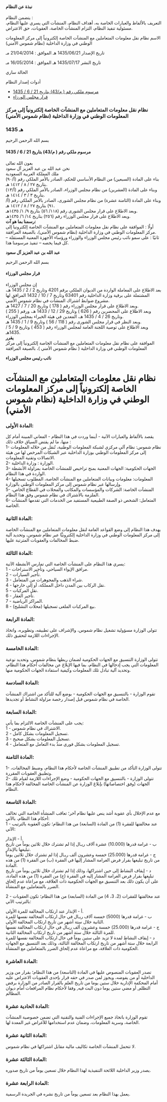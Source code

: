 #### نبذة عن النظام

يتضمن النظام :   
التعريف بالألفاظ والعبارات الخاصة به، أهداف النظام، المنشآت التي يسري عليها النظام، مسئولية تنفيذ النظام، التزام المنشآت الخاصة، العقوبات، حق الاعتراض. 

  



الاسم نظام نقل معلومات المتعاملين مع المنشآت الخاصة إلكترونياً إلى مركز المعلومات الوطني في وزارة الداخلية (نظام شموس الأمني)

تاريخ الإصدار 1435/06/21 هـ الموافق : 21/04/2014 مـ

تاريخ النشر 1435/07/17 هـ الموافق : 16/05/2014 مـ 

الحالة ساري

أدوات إصدار النظام

  * [مرسوم ملكي رقم ( م/43) بتاريخ 21 / 6 / 1435](/BoeLaws/Laws/Viewer/a2cd7c54-6588-4861-97ae-c16f56c4436b?lawId=ad0354f7-9756-4a4e-8948-a9a700f19705)
  * [قرار مجلس الورزاء](/BoeLaws/Laws/Viewer/4fc24b52-d273-451a-89f4-a9ef01056073?lawId=ad0354f7-9756-4a4e-8948-a9a700f19705)




### نظام نقل معلومات المتعاملين مع المنشآت الخاصة إلكترونياً إلى مركز المعلومات الوطني في وزارة الداخلية (نظام شموس الأمني)

### 1435 هـ

بسم الله الرحمن الرحيم

#### مرسوم ملكي رقم ( م/43) بتاريخ 21 / 6 / 1435

بعون الله تعالى   
نحن عبد الله بن عبد العزيز آل سعود   
ملك المملكة العربية السعودية  
بناء على المادة (السبعين) من النظام الأساسي للحكم، الصادر بالأمر الملكي رقم (أ/٩٠) بتاريخ ٢٧ / ٨ / ١٤١٢ هـ.   
وبناء على المادة (العشرين) من نظام مجلس الوزراء، الصادر بالأمر الملكي رقم (أ/١٣) بتاريخ ٣ / ٣ / ١٤١٤ هـ.   
وبناء على المادة (الثامنة عشرة) من نظام مجلس الشورى، الصادر بالأمر الملكي رقم (أ/٩١) بتاريخ ٢٧ / ٨ / ١٤١٢ هـ.   
وبعد الاطلاع على قرار مجلس الشورى رقم (١١٨/ ٥٦) بتاريخ ٩/ ١/ ١٤٣٥هـ.   
وبعد الاطلاع على قرار مجلس الوزراء رقم (٢٥٦) بتاريخ ١٤/ ٦/ ١٤٣٥هـ.   
**رسمنا بما هو آت:**  
أولًا : الموافقة على نظام نقل معلومات المتعاملين مع المنشآت الخاصة إلكترونيا إلى مركز المعلومات الوطني في وزارة الداخلية (نظام شموس الأمني)، بالصيغة المرافقة.   
ثانيًا : على سمو نائب رئيس مجلس الوزراء والوزراء ورؤساء الأجهزة المعنية المستقلة – كل فيما يخصه – تنفيذ مرسومنا هذا. 

**عبد الله بن عبد العزيز آل سعود**

بسم الله الرحمن الرحيم

#### قرار مجلس الورزاء

إن مجلس الوزراء   
بعد الاطلاع على المعاملة الواردة من الديوان الملكي برقم 4201 وتاريخ 2 / 2 / 1435 هـ، المشتملة على برقية وزارة الداخلية رقم 63401 وتاريخ 7 / 10 / 1432 المرافق لها مشروع ضوابط اشتراك المنشآت في نظام شموس الأمني.  
وبعد الاطلاع على قرار مجلس الوزراء رقم ( 178 ) وتاريخ 20 / 7 / 1427 هـ.  
وبعد الاطلاع على المحضرين رقم ( 626 ) وتاريخ 29 / 12 / 1433 هـ، ورقم ( 255 ) وتاريخ 26 / 4 / 1435 هـ، المعدين في هيئة الخبراء بمجلس الوزراء.  
وبعد النظر في قرار مجلس الشورى رقم ( 118 / 56 ) وتاريخ 9 / 1 / 1435 هـ.  
وبعد الاطلاع على توصية اللجنة العامة لمجلس الوزراء رقم ( 453 ) وتاريخ 9 / 5 / 1435هـ.  
**يقرر**  
الموافقة على نظام نقل معلومات المتعاملين مع المنشآت الخاصة إلكترونياً إلى مركز المعلومات الوطني في وزارة الداخلية ( نظام شموس الأمني )، بالصيغة المرافقة

**نائب رئيس مجلس الوزراء**

# نظام نقل معلومات المتعاملين مع المنشآت الخاصة إلكترونياً إلى مركز المعلومات الوطني في وزارة الداخلية (نظام شموس الأمني)

### المادة الأولى: 

يقصد بالألفاظ والعبارات الآتية - أينما وردت في هذا النظام - المعاني المبينة أمام كل منها، ما لم يقتض السياق خلاف ذلك :   
1- نظام شموس: نظام آلي مركزي لشبكة المعلومات الوطنية، تُنقل من خلاله المعلومات إلى مركز المعلومات الوطني بوزارة الداخلية عبر الشبكات المرخص لها من هيئة الاتصالات وتقنية المعلومات.   
2- الوزارة : وزارة الداخلية.   
3- الجهات الحكومية:  الجهات المعنية بمنح تراخيص للمنشآت الخاصة بمزاولة الأنشطة الواردة في هذا النظام.   
4- المعلومات: معلومات وبيانات المتعاملين مع المنشآت الخاصة، المطلوب تسجيلها وإرسالها عبر نظام شموس إلى مركز المعلومات الوطني بالوزارة.   
5- المنشآت الخاصة: الشركات والمؤسسات والمكاتب والمحلات في القطاع الخاص، الملزمة بالاشتراك في نظام شموس وفق هذا النظام.   
6- المتعامل: الشخص ذو الصفة الطبيعية المستفيد من الخدمات التي تقدمها المنشآت الخاصة. 

### المادة الثانية: 

يهدف هذا النظام إلى وضع القواعد العامة لنقل معلومات المتعاملين مع المنشآت الخاصة إلى مركز المعلومات الوطني في وزارة الداخلية إلكترونيًّا عبر نظام شموس، وتحديد آلية ضبط المخالفات والعقوبات المترتبة عليها. 

### المادة الثالثة: 

يسري هذا النظام على المنشآت الخاصة التي تمارس الأنشطة الآتية:    
1 - مرافق الإيواء السياحي، وتأجير الاستراحات.   
2 - تأجير السيارات.   
3 - شراء الذهب والمجوهرات من المتعامل.   
4 - نقل الركاب بين المدن داخل المملكة، أو إلى خارجها.   
5 - نقل المركبات.   
6 - تأجير العقار.   
7 - المراكز الرياضية.   
8 - بيع المركبات الملغى تسجيلها (محلات التشليح). 

### المادة الرابعة: 

تتولى الوزارة مسؤولية تشغيل نظام شموس، والإشراف على تطبيقه، وتطويره، واتخاذ الإجراءات اللازمة لتحقيق ذلك. 

### المادة الخامسة: 

تتولى الوزارة التنسيق مع الجهات الحكومية لضمان ربطها بنظام شموس، وتحديد نوعية المعلومات التي يجب إدخالها في النظام، بما فيها الإبلاغ عن مخالفات أحكام هذا النظام، وتحديد آلية تبادل تلك المعلومات وكيفية استفادة الجهات الحكومية منها. 

### المادة السادسة: 

تقوم الوزارة - بالتنسيق مع الجهات الحكومية - بوضع آلية للتأكد من اشتراك المنشآت الخاصة في نظام شموس قبل إصدار رخصة مزاولة النشاط أو تجديدها. 

### المادة السابعة: 

يجب على المنشآت الخاصة الالتزام بما يأتي:   
1 - الاشتراك في نظام شموس.  
2 - تسجيل المعلومات بشكل كامل.  
3 - تسجيل المعلومات بشكل صحيح.   
4 - تسجيل المعلومات بشكل فوري منذُ بدء التعامل مع المتعامل. 

### المادة الثامنة: 

1- تتولى الوزارة التأكد من تطبيق المنشآت الخاصة لأحكام هذا النظام، وضبط المخالفات، وتطبيق العقوبات المقررة.   
2- تتولى الوزارة - بالتنسيق مع الجهات الحكومية - وضع الإجراءات اللازمة لقيام تلك الجهات (وفق اختصاصاتها) بإبلاغ الوزارة عن المنشآت الخاصة المخالفة لأحكام هذا النظام. 

### المادة التاسعة: 

مع عدم الإخلال بأي عقوبة أشد ينص عليها نظام آخر؛ تعاقب المنشأة الخاصة التي تخالف أحكام هذا النظام، بالآتي:    
1 - عند مخالفتها للفقرة (1) من المادة (السابعة) من هذا النظام؛ تكون العقوبة بالترتيب الآتي: 

أ - الإنذار.   
ب - غرامة قدرها (10.000) عشرة آلاف ريـال إذا لم تشترك خلال ثلاثين يوماً من تاريخ تبليغها بالإنذار.  
ج - غرامة قدرها (25.000) خمسة وعشرون ألف ريـال إذا لم تشترك خلال ثلاثين يوماً من تاريخ تبليغها بقرار فرض الغرامة المشار إليها في الفقرة (ب) من الفقرة (1) من هذه المادة.  
د - إيقاف النشاط إلى حين اشتراكها، وذلك إذا لم تشترك خلال ثلاثين يوماً من تاريخ تبليغها بقرار فرض الغرامة المشار إليه في الفقرة (ج) من الفقرة (1) من هذه المادة، على أن يكون ذلك بعد التنسيق مع الجهات الحكومية ذات العلاقة، مع مراعاة عدم إلحاق الضرر بالمتعاملين مع المنشأة.

2 - عند مخالفتها للفقرات (2، 3، 4) من المادة (السابعة) من هذا النظام؛ تكون العقوبات بالترتيب الآتي:

أ - الإنذار عند ارتكاب المخالفة للمرة الأولى.  
ب - غرامة قدرها (5000) خمسة آلاف ريـال في حال ارتكاب المخالفة نفسها للمرة الثانية خلال ستة أشهر من تاريخ ارتكاب المخالفة الأولى.  
ج - غرامة قدرها (25.000) خمسة وعشرون ألف ريـال في حال ارتكاب المخالفة نفسها للمرة الثالثة خلال ستة أشهر من تاريخ ارتكاب المخالفة الثانية.  
د - إيقاف النشاط لمدة لا تزيد على ستين يوماً في حال ارتكاب المخالفة نفسها للمرة الرابعة خلال ستة أشهر من تاريخ ارتكاب المخالفة الثالثة، وذلك بعد التنسيق مع الجهات الحكومية ذات العلاقة، مع مراعاة عدم إلحاق الضرر بالمتعاملين مع المنشأة. 

### المادة العاشرة: 

تصدر العقوبات المنصوص عليها في المادة (التاسعة) من هذا النظام؛ بقرار من وزير الداخلية أو من يفوضه، ويجوز لمن صدر في حقه قرار بإحدى العقوبات الاعتراض عليه أمام المحكمة الإدارية خلال ستين يوما من تاريخ العلم بالقرار الصادر من الوزارة برفض التظلم, أو مضي ستين يوما دون البت فيه, وفقا لأحكام نظام المرافعات أمام ديوان المظالم. 

### المادة الحادية عشرة: 

تقوم الوزارة باتخاذ جميع الإجراءات الفنية والتقنية التي تضمن خصوصية المنشآت الخاصة، وسرية المعلومات، وضمان عدم استخدامها للأغراض غير المعدة لها. 

### المادة الثانية عشرة: 

لا تتحمل المنشآت الخاصة تكاليف مالية مقابل اشتراكها في نظام شموس. 

### المادة الثالثة عشرة: 

يصدر وزير الداخلية اللائحة التنفيذية لهذا النظام خلال تسعين يوماً من تاريخ صدوره. 

### المادة الرابعة عشرة: 

يعمل بهذا النظام بعد تسعين يوماً من تاريخ نشره في الجريدة الرسمية. 

